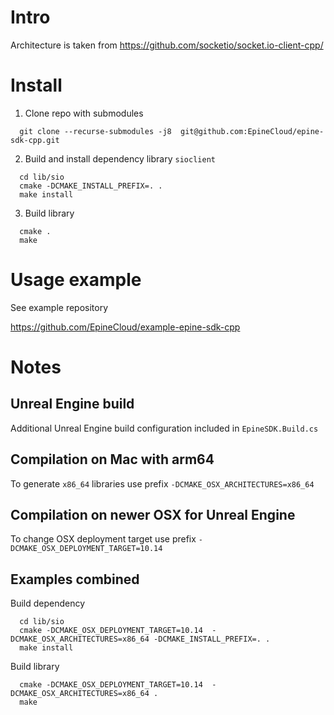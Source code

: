 # Intro

Architecture is taken from https://github.com/socketio/socket.io-client-cpp/

# Install

1) Clone repo with submodules
```
  git clone --recurse-submodules -j8  git@github.com:EpineCloud/epine-sdk-cpp.git
```

2) Build and install dependency library `sioclient`

```
  cd lib/sio
  cmake -DCMAKE_INSTALL_PREFIX=. .
  make install
```

3) Build library
```
  cmake .
  make
```

# Usage example
See example repository

https://github.com/EpineCloud/example-epine-sdk-cpp

# Notes

## Unreal Engine build

Additional Unreal Engine build configuration included in `EpineSDK.Build.cs`

## Compilation on Mac with arm64

To generate `x86_64` libraries use prefix `-DCMAKE_OSX_ARCHITECTURES=x86_64`

## Compilation on newer OSX for Unreal Engine

To change OSX deployment target use prefix `-DCMAKE_OSX_DEPLOYMENT_TARGET=10.14`


## Examples combined
Build dependency
```
  cd lib/sio
  cmake -DCMAKE_OSX_DEPLOYMENT_TARGET=10.14  -DCMAKE_OSX_ARCHITECTURES=x86_64 -DCMAKE_INSTALL_PREFIX=. .
  make install
```

Build library
```
  cmake -DCMAKE_OSX_DEPLOYMENT_TARGET=10.14  -DCMAKE_OSX_ARCHITECTURES=x86_64 .
  make
```

